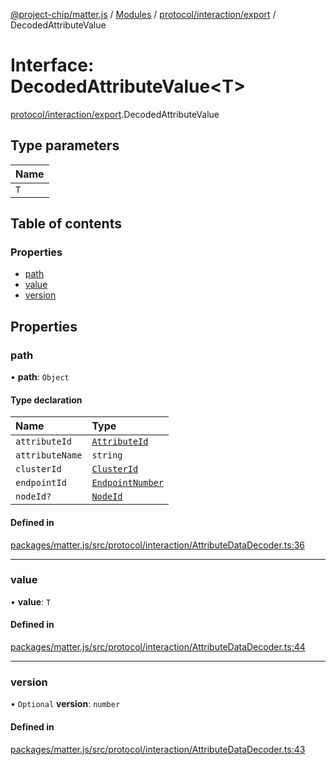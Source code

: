 [@project-chip/matter.js](../README.md) / [Modules](../modules.md) / [protocol/interaction/export](../modules/protocol_interaction_export.md) / DecodedAttributeValue

# Interface: DecodedAttributeValue<T\>

[protocol/interaction/export](../modules/protocol_interaction_export.md).DecodedAttributeValue

## Type parameters

| Name |
| :------ |
| `T` |

## Table of contents

### Properties

- [path](protocol_interaction_export.DecodedAttributeValue.md#path)
- [value](protocol_interaction_export.DecodedAttributeValue.md#value)
- [version](protocol_interaction_export.DecodedAttributeValue.md#version)

## Properties

### path

• **path**: `Object`

#### Type declaration

| Name | Type |
| :------ | :------ |
| `attributeId` | [`AttributeId`](../modules/datatype_export.md#attributeid) |
| `attributeName` | `string` |
| `clusterId` | [`ClusterId`](../modules/datatype_export.md#clusterid) |
| `endpointId` | [`EndpointNumber`](../modules/datatype_export.md#endpointnumber) |
| `nodeId?` | [`NodeId`](../modules/datatype_export.md#nodeid) |

#### Defined in

[packages/matter.js/src/protocol/interaction/AttributeDataDecoder.ts:36](https://github.com/project-chip/matter.js/blob/16d5b0d/packages/matter.js/src/protocol/interaction/AttributeDataDecoder.ts#L36)

___

### value

• **value**: `T`

#### Defined in

[packages/matter.js/src/protocol/interaction/AttributeDataDecoder.ts:44](https://github.com/project-chip/matter.js/blob/16d5b0d/packages/matter.js/src/protocol/interaction/AttributeDataDecoder.ts#L44)

___

### version

• `Optional` **version**: `number`

#### Defined in

[packages/matter.js/src/protocol/interaction/AttributeDataDecoder.ts:43](https://github.com/project-chip/matter.js/blob/16d5b0d/packages/matter.js/src/protocol/interaction/AttributeDataDecoder.ts#L43)
